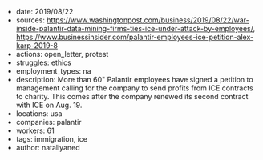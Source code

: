 - date: 2019/08/22
- sources: https://www.washingtonpost.com/business/2019/08/22/war-inside-palantir-data-mining-firms-ties-ice-under-attack-by-employees/, https://www.businessinsider.com/palantir-employees-ice-petition-alex-karp-2019-8
- actions: open_letter, protest
- struggles: ethics
- employment_types: na
- description: More than 60" Palantir employees have signed a petition to management calling for the company to send profits from ICE contracts to charity. This comes after the company renewed its second contract with ICE on Aug. 19.
- locations: usa
- companies: palantir
- workers: 61
- tags: immigration, ice
- author: nataliyaned

